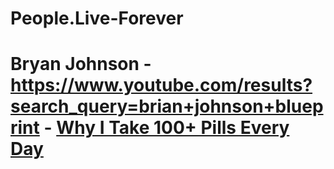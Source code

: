 # People.Live-Forever
# Bryan Johnson - https://www.youtube.com/results?search_query=brian+johnson+blueprint - [Why I Take 100+ Pills Every Day](https://youtu.be/User8_dkz9s)
